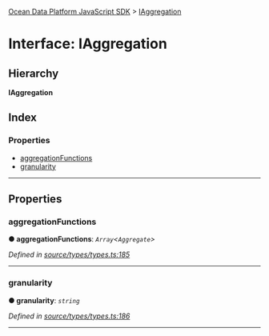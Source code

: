 [Ocean Data Platform JavaScript SDK](../README.md) > [IAggregation](../interfaces/iaggregation.md)

# Interface: IAggregation

## Hierarchy

**IAggregation**

## Index

### Properties

* [aggregationFunctions](iaggregation.md#aggregationfunctions)
* [granularity](iaggregation.md#granularity)

---

## Properties

<a id="aggregationfunctions"></a>

###  aggregationFunctions

**● aggregationFunctions**: *`Array`<`Aggregate`>*

*Defined in [source/types/types.ts:185](https://github.com/C4IROcean/ODP-sdk-js/blob/d16dc4d/source/types/types.ts#L185)*

___
<a id="granularity"></a>

###  granularity

**● granularity**: *`string`*

*Defined in [source/types/types.ts:186](https://github.com/C4IROcean/ODP-sdk-js/blob/d16dc4d/source/types/types.ts#L186)*

___

